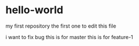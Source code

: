 # hello-world
my first repository
the first one to edit this file

i want to fix bug
this is for master
this is for feature-1 
